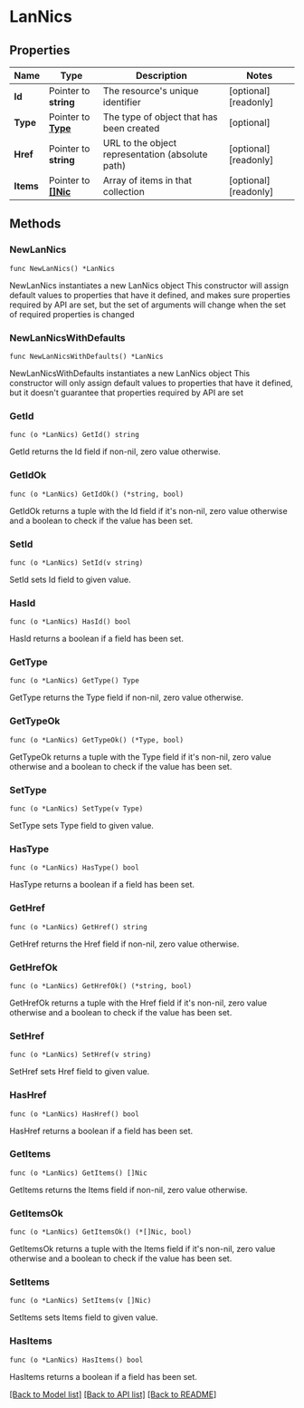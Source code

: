 # LanNics

## Properties

Name | Type | Description | Notes
------------ | ------------- | ------------- | -------------
**Id** | Pointer to **string** | The resource&#39;s unique identifier | [optional] [readonly] 
**Type** | Pointer to [**Type**](Type.md) | The type of object that has been created | [optional] 
**Href** | Pointer to **string** | URL to the object representation (absolute path) | [optional] [readonly] 
**Items** | Pointer to [**[]Nic**](Nic.md) | Array of items in that collection | [optional] [readonly] 

## Methods

### NewLanNics

`func NewLanNics() *LanNics`

NewLanNics instantiates a new LanNics object
This constructor will assign default values to properties that have it defined,
and makes sure properties required by API are set, but the set of arguments
will change when the set of required properties is changed

### NewLanNicsWithDefaults

`func NewLanNicsWithDefaults() *LanNics`

NewLanNicsWithDefaults instantiates a new LanNics object
This constructor will only assign default values to properties that have it defined,
but it doesn't guarantee that properties required by API are set

### GetId

`func (o *LanNics) GetId() string`

GetId returns the Id field if non-nil, zero value otherwise.

### GetIdOk

`func (o *LanNics) GetIdOk() (*string, bool)`

GetIdOk returns a tuple with the Id field if it's non-nil, zero value otherwise
and a boolean to check if the value has been set.

### SetId

`func (o *LanNics) SetId(v string)`

SetId sets Id field to given value.

### HasId

`func (o *LanNics) HasId() bool`

HasId returns a boolean if a field has been set.

### GetType

`func (o *LanNics) GetType() Type`

GetType returns the Type field if non-nil, zero value otherwise.

### GetTypeOk

`func (o *LanNics) GetTypeOk() (*Type, bool)`

GetTypeOk returns a tuple with the Type field if it's non-nil, zero value otherwise
and a boolean to check if the value has been set.

### SetType

`func (o *LanNics) SetType(v Type)`

SetType sets Type field to given value.

### HasType

`func (o *LanNics) HasType() bool`

HasType returns a boolean if a field has been set.

### GetHref

`func (o *LanNics) GetHref() string`

GetHref returns the Href field if non-nil, zero value otherwise.

### GetHrefOk

`func (o *LanNics) GetHrefOk() (*string, bool)`

GetHrefOk returns a tuple with the Href field if it's non-nil, zero value otherwise
and a boolean to check if the value has been set.

### SetHref

`func (o *LanNics) SetHref(v string)`

SetHref sets Href field to given value.

### HasHref

`func (o *LanNics) HasHref() bool`

HasHref returns a boolean if a field has been set.

### GetItems

`func (o *LanNics) GetItems() []Nic`

GetItems returns the Items field if non-nil, zero value otherwise.

### GetItemsOk

`func (o *LanNics) GetItemsOk() (*[]Nic, bool)`

GetItemsOk returns a tuple with the Items field if it's non-nil, zero value otherwise
and a boolean to check if the value has been set.

### SetItems

`func (o *LanNics) SetItems(v []Nic)`

SetItems sets Items field to given value.

### HasItems

`func (o *LanNics) HasItems() bool`

HasItems returns a boolean if a field has been set.


[[Back to Model list]](../README.md#documentation-for-models) [[Back to API list]](../README.md#documentation-for-api-endpoints) [[Back to README]](../README.md)


